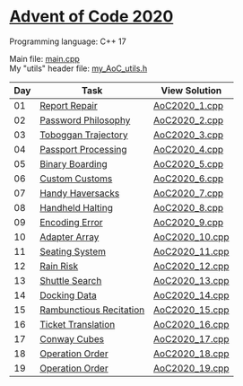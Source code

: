 # [Advent of Code 2020](https://adventofcode.com/2020/about)

Programming language: C++ 17

Main file: [main.cpp](Advent-of-Code-2020/main.cpp)<br/>
My "utils" header file: [my_AoC_utils.h](Advent-of-Code-2020/my_AoC_utils.h)

| Day | Task                                                                      | View Solution                                                             |
| --- | ------------------------------------------------------------------------- | ------------------------------------------------------------------------- |
| 01  | [Report Repair](https://adventofcode.com/2020/day/1)                      | [AoC2020_1.cpp](Advent-of-Code-2020/Day01/AoC2020_1.cpp)                  |
| 02  | [Password Philosophy](https://adventofcode.com/2020/day/2)                | [AoC2020_2.cpp](Advent-of-Code-2020/Day02/AoC2020_2.cpp)                  |
| 03  | [Toboggan Trajectory](https://adventofcode.com/2020/day/3)                | [AoC2020_3.cpp](Advent-of-Code-2020/Day03/AoC2020_3.cpp)                  |
| 04  | [Passport Processing](https://adventofcode.com/2020/day/4)                | [AoC2020_4.cpp](Advent-of-Code-2020/Day04/AoC2020_4.cpp)                  |
| 05  | [Binary Boarding](https://adventofcode.com/2020/day/5)                    | [AoC2020_5.cpp](Advent-of-Code-2020/Day05/AoC2020_5.cpp)                  |
| 06  | [Custom Customs](https://adventofcode.com/2020/day/6)                     | [AoC2020_6.cpp](Advent-of-Code-2020/Day06/AoC2020_6.cpp)                  |
| 07  | [Handy Haversacks](https://adventofcode.com/2020/day/7)                   | [AoC2020_7.cpp](Advent-of-Code-2020/Day07/AoC2020_7.cpp)                  |
| 08  | [Handheld Halting](https://adventofcode.com/2020/day/8)                   | [AoC2020_8.cpp](Advent-of-Code-2020/Day08/AoC2020_8.cpp)                  |
| 09  | [Encoding Error](https://adventofcode.com/2020/day/9)                     | [AoC2020_9.cpp](Advent-of-Code-2020/Day09/AoC2020_9.cpp)                  |
| 10  | [Adapter Array](https://adventofcode.com/2020/day/10)                     | [AoC2020_10.cpp](Advent-of-Code-2020/Day10/AoC2020_10.cpp)                |
| 11  | [Seating System](https://adventofcode.com/2020/day/11)                    | [AoC2020_11.cpp](Advent-of-Code-2020/Day11/AoC2020_11.cpp)                |
| 12  | [Rain Risk](https://adventofcode.com/2020/day/12)                         | [AoC2020_12.cpp](Advent-of-Code-2020/Day12/AoC2020_12.cpp)                |
| 13  | [Shuttle Search](https://adventofcode.com/2020/day/13)                    | [AoC2020_13.cpp](Advent-of-Code-2020/Day13/AoC2020_13.cpp)                |
| 14  | [Docking Data](https://adventofcode.com/2020/day/14)                      | [AoC2020_14.cpp](Advent-of-Code-2020/Day14/AoC2020_14.cpp)                |
| 15  | [Rambunctious Recitation](https://adventofcode.com/2020/day/15)           | [AoC2020_15.cpp](Advent-of-Code-2020/Day15/AoC2020_15.cpp)                |
| 16  | [Ticket Translation](https://adventofcode.com/2020/day/16)                | [AoC2020_16.cpp](Advent-of-Code-2020/Day16/AoC2020_16.cpp)                |
| 17  | [Conway Cubes](https://adventofcode.com/2020/day/17)                      | [AoC2020_17.cpp](Advent-of-Code-2020/Day17/AoC2020_17.cpp)                |
| 18  | [Operation Order](https://adventofcode.com/2020/day/18)                   | [AoC2020_18.cpp](Advent-of-Code-2020/Day18/AoC2020_18.cpp)                |
| 19  | [Operation Order](https://adventofcode.com/2020/day/19)                   | [AoC2020_19.cpp](Advent-of-Code-2020/Day19/AoC2020_19.cpp)                |